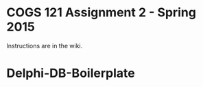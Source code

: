 COGS 121 Assignment 2 - Spring 2015
===========

Instructions are in the wiki.
# Delphi-DB-Boilerplate
